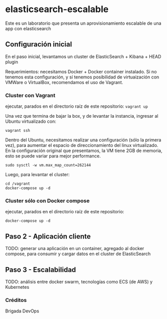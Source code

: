 # elasticsearch-escalable
Este es un laboratorio que presenta un aprovisionamiento escalable de una app con elasticsearch


## Configuración inicial

En el paso inicial, levantamos un cluster de ElasticSearch + Kibana + HEAD plugin

Requerimientos: necesitamos Docker + Docker container instalado. Si no tenemos esta configuración, y sí tenemos posibilidad de virtuaización con VMWare o VirtualBox, recomendamos el uso de Vagrant. 

### Cluster con Vagrant
  ejecutar, parados en el directorio raíz de este repositorio:
 `vagrant up`
  
  Una vez que termina de bajar la box, y de levantar la instancia, ingresar al Ubuntu virtualizado con:

  `vagrant ssh`

  Dentro del Ubuntu, necesitamos realizar una configuración (sólo la primera vez), para aumentar el espacio de direccionamiento del linux virtualizado. En la configuración original que presentamos, la VM tiene 2GB de memoria, esto se puede variar para mejor performance.

  `sudo sysctl -w vm.max_map_count=262144`
  
  Luego, para levantar el cluster:
  ```
  cd /vagrant
  docker-compose up -d
  ```


### Cluster sólo con Docker compose

  ejecutar, parados en el directorio raíz de este repositorio:
  
  `docker-compose up -d`

## Paso 2 - Aplicación cliente

TODO: generar una aplicación en un container, agregado al docker compose, para consumir y cargar datos en el cluster de ElasticSearch

## Paso 3 - Escalabilidad

TODO: análisis entre docker swarm, tecnologías como ECS (de AWS) y Kubernetes



### Créditos
Brigada DevOps